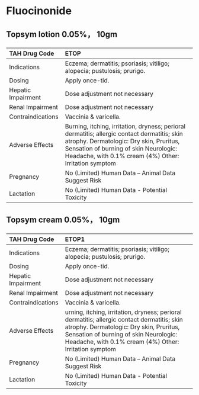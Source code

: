 # Fluocinonide

## Topsym lotion 0.05%， 10gm

##### 

| TAH Drug Code      | ETOP                                                                                                                                                                                                                                       |
|:-------------------|:-------------------------------------------------------------------------------------------------------------------------------------------------------------------------------------------------------------------------------------------|
| Indications        | Eczema; dermatitis; psoriasis; vitiligo; alopecia; pustulosis; prurigo.                                                                                                                                                                    |
| Dosing             | Apply once-tid.                                                                                                                                                                                                                            |
| Hepatic Impairment | Dose adjustment not necessary                                                                                                                                                                                                              |
| Renal Impairment   | Dose adjustment not necessary                                                                                                                                                                                                              |
| Contraindications  | Vaccinia & varicella.                                                                                                                                                                                                                      |
| Adverse Effects    | Burning, itching, irritation, dryness; perioral dermatitis; allergic contact dermatitis; skin atrophy. Dermatologic: Dry skin, Pruritus, Sensation of burning of skin Neurologic: Headache, with 0.1% cream (4%) Other: Irritation symptom |
| Pregnancy          | No (Limited) Human Data – Animal Data Suggest Risk                                                                                                                                                                                         |
| Lactation          | No (Limited) Human Data - Potential Toxicity                                                                                                                                                                                               |

## Topsym cream 0.05%， 10gm

##### 

| TAH Drug Code      | ETOP1                                                                                                                                                                                                                                     |
|:-------------------|:------------------------------------------------------------------------------------------------------------------------------------------------------------------------------------------------------------------------------------------|
| Indications        | Eczema; dermatitis; psoriasis; vitiligo; alopecia; pustulosis; prurigo.                                                                                                                                                                   |
| Dosing             | Apply once-tid.                                                                                                                                                                                                                           |
| Hepatic Impairment | Dose adjustment not necessary                                                                                                                                                                                                             |
| Renal Impairment   | Dose adjustment not necessary                                                                                                                                                                                                             |
| Contraindications  | Vaccinia & varicella.                                                                                                                                                                                                                     |
| Adverse Effects    | urning, itching, irritation, dryness; perioral dermatitis; allergic contact dermatitis; skin atrophy. Dermatologic: Dry skin, Pruritus, Sensation of burning of skin Neurologic: Headache, with 0.1% cream (4%) Other: Irritation symptom |
| Pregnancy          | No (Limited) Human Data – Animal Data Suggest Risk                                                                                                                                                                                        |
| Lactation          | No (Limited) Human Data - Potential Toxicity                                                                                                                                                                                              |

